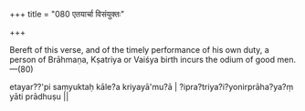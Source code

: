 +++
title = "080 एतयार्चा विसंयुक्तः"

+++

Bereft of this verse, and of the timely performance of his own duty, a person of Brāhmaṇa, Kṣatriya or Vaiśya birth incurs the odium of good men.—(80)


etayar??'pi saṃyuktaḥ kāle?a kriyayā'mu?ā | 
?ipra?triya?i?yonirprāha?ya?ṃ yāti prādhuṣu ||